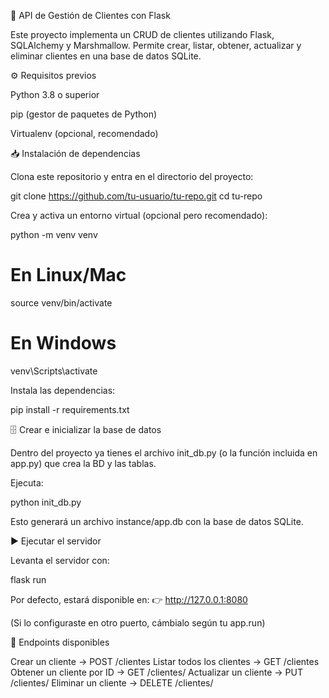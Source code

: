 📌 API de Gestión de Clientes con Flask

Este proyecto implementa un CRUD de clientes utilizando Flask, SQLAlchemy y Marshmallow.
Permite crear, listar, obtener, actualizar y eliminar clientes en una base de datos SQLite.

⚙️ Requisitos previos

Python 3.8 o superior

pip (gestor de paquetes de Python)

Virtualenv (opcional, recomendado)

📥 Instalación de dependencias

Clona este repositorio y entra en el directorio del proyecto:

git clone https://github.com/tu-usuario/tu-repo.git
cd tu-repo


Crea y activa un entorno virtual (opcional pero recomendado):

python -m venv venv
# En Linux/Mac
source venv/bin/activate   
# En Windows
venv\Scripts\activate


Instala las dependencias:

pip install -r requirements.txt

🗄️ Crear e inicializar la base de datos

Dentro del proyecto ya tienes el archivo init_db.py (o la función incluida en app.py) que crea la BD y las tablas.

Ejecuta:

python init_db.py


Esto generará un archivo instance/app.db con la base de datos SQLite.

▶️ Ejecutar el servidor

Levanta el servidor con:

flask run


Por defecto, estará disponible en:
👉 http://127.0.0.1:8080

(Si lo configuraste en otro puerto, cámbialo según tu app.run)

📌 Endpoints disponibles

Crear un cliente → POST /clientes
Listar todos los clientes → GET /clientes
Obtener un cliente por ID → GET /clientes/<id>
Actualizar un cliente → PUT /clientes/<id>
Eliminar un cliente → DELETE /clientes/<id>

